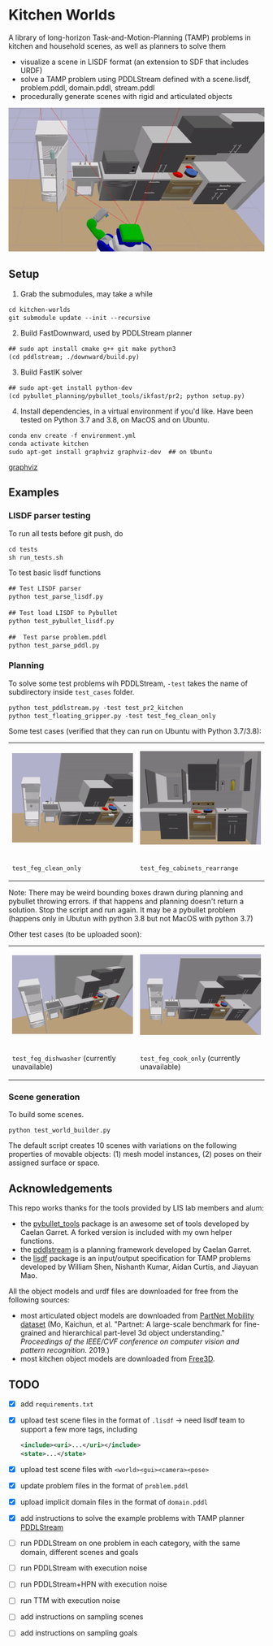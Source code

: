 # Kitchen Worlds

A library of long-horizon Task-and-Motion-Planning (TAMP) problems in kitchen and household scenes, as well as planners to solve them

- visualize a scene in LISDF format (an extension to SDF that includes URDF)
- solve a TAMP problem using PDDLStream defined with a scene.lisdf, problem.pddl, domain.pddl, stream.pddl
- procedurally generate scenes with rigid and articulated objects

<img src="gifs/demo-cabbage.gif"></img>

<!--
<video autoplay loop muted playsinline width=100%>
  <source src="mp4/demo-cabbage.mp4" type="video/mp4">
</video>

<table class="multicol tightframes">
<tr>
<td width="33%">

<img src="imgs/demo-cabbage-1.png"></img>

</td>
<td width="33%">

<img src="imgs/demo-cabbage-2.png"></img>

</td>
<td width="33%">

<img src="imgs/demo-cabbage-4.png"></img>

</td>
</tr>
</table>
-->

## Setup

1. Grab the submodules, may take a while

```shell
cd kitchen-worlds
git submodule update --init --recursive
```

2. Build FastDownward, used by PDDLStream planner

```shell
## sudo apt install cmake g++ git make python3
(cd pddlstream; ./downward/build.py)
```

3. Build FastIK solver

```shell
## sudo apt-get install python-dev
(cd pybullet_planning/pybullet_tools/ikfast/pr2; python setup.py)
```


4. Install dependencies, in a virtual environment if you'd like. Have been tested on Python 3.7 and 3.8, on MacOS and on Ubuntu.

```shell
conda env create -f environment.yml
conda activate kitchen
sudo apt-get install graphviz graphviz-dev  ## on Ubuntu
```

[graphviz](https://pygraphviz.github.io/documentation/latest/install.html)

## Examples

### LISDF parser testing

To run all tests before git push, do
```commandline
cd tests
sh run_tests.sh
```

To test basic lisdf functions
```commandline
## Test LISDF parser
python test_parse_lisdf.py

## Test load LISDF to Pybullet
python test_pybullet_lisdf.py

##  Test parse problem.pddl
python test_parse_pddl.py
```

### Planning

To solve some test problems wih PDDLStream, `-test` takes the name of subdirectory inside `test_cases` folder.

```commandline
python test_pddlstream.py -test test_pr2_kitchen
python test_floating_gripper.py -test test_feg_clean_only
```

Some test cases (verified that they can run on Ubuntu with Python 3.7/3.8):

<table class="multicol">
<tr>
<td width="50%">

<img src="gifs/220613-clean-only.gif"></img>

</td>
<td width="50%">

<img src="gifs/220613-rearraneg-only.gif"></img>

</td>
</tr>
<tr>
<td width="50%">

`test_feg_clean_only`

</td>
<td width="50%">

`test_feg_cabinets_rearrange`

</td>
</tr>
</table>

Note: There may be weird bounding boxes drawn during planning and pybullet throwing errors. if that happens and planning doesn't return a solution. Stop the script and run again. It may be a pybullet problem (happens only in Ubutun with python 3.8 but not MacOS with python 3.7)

Other test cases (to be uploaded soon):

<table class="multicol">

<tr>
<td width="50%">

<img src="gifs/220602-serve-plate.gif"></img>

</td>
<td width="50%">

<img src="gifs/220531-cook-only.gif"></img>

</td>
</tr>
<tr>
<td width="50%">

`test_feg_dishwasher` (currently unavailable)

</td>
<td width="50%">

`test_feg_cook_only` (currently unavailable)

</td>
</tr>
</table>

### Scene generation

To build some scenes.

```commandline
python test_world_builder.py
```

The default script creates 10 scenes with variations on the following properties of movable objects: (1) mesh model instances, (2) poses on their assigned surface or space.

## Acknowledgements

This repo works thanks for the tools provided by LIS lab members and alum:

* the [pybullet_tools](https://github.com/caelan/pybullet-planning/tree/master/pybullet_tools) package is an awesome set of tools developed by Caelan Garret. A forked version is included with my own helper functions.
* the [pddlstream](https://github.com/caelan/pddlstream) is a planning framework developed by Caelan Garret.
* the [lisdf](https://github.com/Learning-and-Intelligent-Systems/lisdf) package is an input/output specification for TAMP problems developed by William Shen, Nishanth Kumar, Aidan Curtis, and Jiayuan Mao.

All the object models and urdf files are downloaded for free from the following sources:

* most articulated object models are downloaded from [PartNet Mobility dataset](https://sapien.ucsd.edu/browse) (Mo, Kaichun, et al. "Partnet: A large-scale benchmark for fine-grained and hierarchical part-level 3d object understanding." *Proceedings of the IEEE/CVF conference on computer vision and pattern recognition*. 2019.)
* most kitchen object models are downloaded from [Free3D](https://free3d.com/3d-models/food).


## TODO

- [x] add `requirements.txt`
- [x] upload test scene files in the format of `.lisdf` -> need lisdf team to support a few more tags, including
  ``````xml
  <include><uri>...</uri></include>
  <state>...</state>
  ``````
- [x] upload test scene files with `<world><gui><camera><pose>`
- [x] update problem files in the format of `problem.pddl`
- [x] upload implicit domain files in the format of `domain.pddl`
- [x] add instructions to solve the example problems with TAMP planner [PDDLStream](https://github.com/caelan/pddlstream/tree/main)

- [ ] run PDDLStream on one problem in each category, with the same domain, different scenes and goals
- [ ] run PDDLStream with execution noise
- [ ] run PDDLStream+HPN with execution noise
- [ ] run TTM with execution noise
- [ ] add instructions on sampling scenes
- [ ] add instructions on sampling goals
